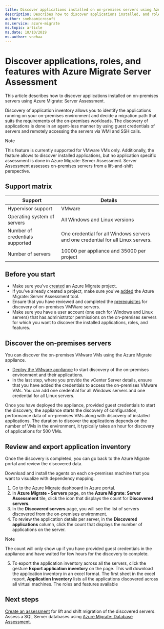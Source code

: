 ```yaml
---
title: Discover applications installed on on-premises servers using Azure Migrate: Server Assessment | Microsoft Docs
description: Describes how to discover applications installed, and roles and features enabled on on-premises servers
author: snehaamicrosoft
ms.service: azure-migrate
ms.topic: article
ms.date: 10/10/2019
ms.author: snehaa
---
```



# Discover applications, roles, and features with Azure Migrate Server Assessment

This article describes how to discover applications installed on on-premises servers using Azure Migrate: Server Assessment.

Discovery of application inventory allows you to identify the applications running on your on-premises environment and decide a migration path that suits the requirements of the on-premises workloads. The discovery of applications is done in an agent-less manner by using guest credentials of servers and remotely accessing the servers via WMI and SSH calls.

> [!NOTE]
> This feature is currently supported for VMware VMs only. Additionally, the feature allows to discover installed applications, but no application specific assessment is done in Azure Migrate: Server Assessment. Server Assessment assesses on-premises servers from a lift-and-shift perspective.

## Support matrix

**Support** | **Details**
--- | ---
Hypervisor support | VMware
Operating system of servers | All Windows and Linux versions
Number of credentials supported | One credential for all Windows servers and one credential for all Linux servers.
Number of servers | 10000 per appliance and 35000 per project

## Before you start

- Make sure you've [created](how-to-add-tool-first-time.md) an Azure Migrate project.
- If you've already created a project, make sure you've [added](how-to-assess.md) the Azure Migrate: Server Assessment tool.
- Ensure that you have reviewed and completed the [prerequisites](https://docs.microsoft.com/azure/migrate/tutorial-prepare-vmware) for discovery of on-premises VMWare servers.
- Make sure you have a user account (one each for Windows and Linux servers) that has administrator permissions on the on-premises servers for which you want to discover the installed applications, roles, and features.

## Discover the on-premises servers

You can discover the on-premises VMware VMs using the Azure Migrate appliance.

- [Deploy the VMware appliance](how-to-set-up-appliance-vmware.md) to start discovery of the on-premises environment and their applications.
- In the last step, where you provide the vCenter Server details, ensure that you have added the credentials to access the on-premises VMware VMs. You can add one credential for all Windows servers and one credential for all Linux servers.

Once you have deployed the appliance, provided guest credentials to start the discovery, the appliance starts the discovery of configuration, performance data of on-premises VMs along with discovery of installed applications. The duration
to discover the applications depends on the number of VMs in the environment, it typically takes an hour for discovery of applications for 500 VMs.

## Review and export application inventory

Once the discovery is completed, you can go back to the Azure Migrate portal and review the discovered data.

Download and install the agents on each on-premises machine that you want to visualize with dependency mapping.

1. Go to the Azure Migrate dashboard in Azure portal.
2. In **Azure Migrate - Servers** page, on the **Azure Migrate: Server Assessment** tile, click the icon that displays the count for **Discovered servers**.
3. In the **Discovered servers** page, you will see the list of servers discovered from the on-premises environment.
4. To review the application details per server, in the **Discovered applications** column, click the count that displays the number of applications on the server.

> [!NOTE]
> The count will only show up if you have provided guest credentials in the appliance and have waited for few hours for the discovery to complete.

5. To export the application inventory across all the servers, click the gesture **Export application inventory** on the page. This will download the application inventory in an excel format. The first sheet in the excel report, **Application Inventory** lists all the applications discovered across all virtual machines. The roles and features available  

## Next steps

[Create an assessment](how-to-create-assessment.md) for lift and shift migration of the discovered servers.
Assess a SQL Server databases using [Azure Migrate: Database Assessment](https://docs.microsoft.com/sql/dma/dma-assess-sql-data-estate-to-sqldb?view=sql-server-2017).
